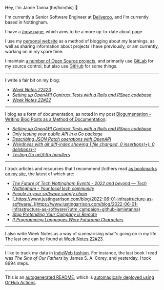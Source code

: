 Hey, I'm Jamie Tanna (he/him/his) 👋

I'm currently a Senior Software Engineer at [Deliveroo](https://deliveroo.engineering/), and I'm currently based in Nottingham.

I have a [/now page](https://www.jvt.me/now/?utm_campaign=github-jamietanna), which aims to be a more up-to-date about page.

I use my [personal website](https://www.jvt.me/?utm_campaign=github-jamietanna) as a method of blogging about my learnings, as well as sharing information about projects I have previously, or am currently, working on in my spare time.

I maintain [a number of Open Source projects](https://www.jvt.me/open-source/?utm_campaign=github-jamietanna), and primarily use [GitLab](https://gitlab.com/jamietanna) for my source control, but also use [GitHub](https://github.com/jamietanna) for some things.

---

I write a fair bit on my blog:


- [_Week Notes 22#23_](https://www.jvt.me/week-notes/2022/23/?utm_campaign=github-jamietanna)
- [_Setting up OpenAPI Contract Tests with a Rails and RSpec codebase_](https://www.jvt.me/posts/2022/06/07/rails-rspec-openapi-contract-test/?utm_campaign=github-jamietanna)
- [_Week Notes 22#22_](https://www.jvt.me/week-notes/2022/22/?utm_campaign=github-jamietanna)

---

I blog as a form of documentation, as noted in my post [Blogumentation - Writing Blog Posts as a Method of Documentation](https://www.jvt.me/posts/2017/06/25/blogumentation/?utm_campaign=github-jamietanna):


- [_Setting up OpenAPI Contract Tests with a Rails and RSpec codebase_](https://www.jvt.me/posts/2022/06/07/rails-rspec-openapi-contract-test/?utm_campaign=github-jamietanna)
- [_Only testing your public API in a Go package_](https://www.jvt.me/posts/2022/06/03/go-public-api-test/?utm_campaign=github-jamietanna)
- [_Describing JSON Patch operations with OpenAPI_](https://www.jvt.me/posts/2022/05/29/openapi-json-patch/?utm_campaign=github-jamietanna)
- [_Weirdness with git diff-index showing 1 file changed, 0 insertions(+), 0 deletions(-)_](https://www.jvt.me/posts/2022/05/23/git-diff-index-0-changed/?utm_campaign=github-jamietanna)
- [_Testing Go net/http handlers_](https://www.jvt.me/posts/2022/05/21/go-test-http-handler/?utm_campaign=github-jamietanna)

---

I track articles and resources that I recommend I/others read [as bookmarks on my site](https://www.jvt.me/kind/bookmarks/?utm_campaign=github-jamietanna), the latest of which are:


- [_The Future of Tech Nottingham Events - 2022 and beyond — Tech Nottingham - Your local tech community_](https://www.technottingham.com/news/2022/6/8/the-future-of-tech-nottingham-events-2022-and-beyond?utm_campaign=github-jamietanna)
- [_People in your software supply chain_](https://sethmlarson.dev/blog/people-in-your-software-supply-chain?utm_campaign=github-jamietanna)
- [_https://www.justingarrison.com/blog/2022-06-01-infrastructure-as-software/_](https://www.justingarrison.com/blog/2022-06-01-infrastructure-as-software/?utm_campaign=github-jamietanna)
- [_Stop Pretending Your Company is Remote_](https://mycodingtales.com/stop-pretending-your-company-is-remote/?utm_campaign=github-jamietanna)
- [_If Programming Languages Were Futurama Characters_](https://www.netmeister.org/blog/futurama.html?utm_campaign=github-jamietanna)

---

I also write Week Notes as a way of summarising what's going on in my life. The last one can be found at [Week Notes 22#23](https://www.jvt.me/week-notes/2022/23/?utm_campaign=github-jamietanna).

---

I like to track my data in [IndieWeb fashion](https://indieweb.org/why). For instance, the last book I read was _The Sins of Our Fathers_ by James S. A. Corey, and yesterday, I took 8994 steps.

---
This is an [autogenerated README](https://www.jvt.me/posts/2022/01/12/autogenerated-profile-readme/?utm_campaign=github-jamietanna), which is [automagically deployed using GitHub Actions](https://github.com/jamietanna/jamietanna/blob/main/.github/workflows/rebuild.yml).
